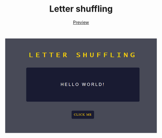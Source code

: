 <h1 align="center">Letter shuffling</h1>
<p align="center" >
    <a href="https://codepen.io/lazycatcoder/pen/MWqevLL">Preview</a>
</p>

<br>

<p align="center">
  <img src="img.jpg" width=500px/>
</p>